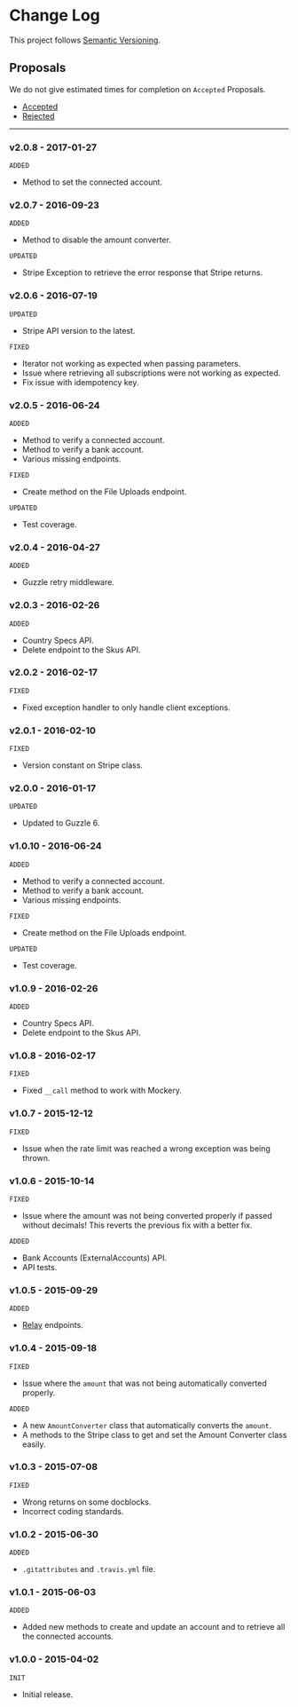 # Change Log

This project follows [Semantic Versioning](CONTRIBUTING.md).

## Proposals

We do not give estimated times for completion on `Accepted` Proposals.

- [Accepted](https://github.com/cartalyst/stripe/labels/Accepted)
- [Rejected](https://github.com/cartalyst/stripe/labels/Rejected)

---

### v2.0.8 - 2017-01-27

`ADDED`

- Method to set the connected account.

### v2.0.7 - 2016-09-23

`ADDED`

- Method to disable the amount converter.

`UPDATED`

- Stripe Exception to retrieve the error response that Stripe returns.

### v2.0.6 - 2016-07-19

`UPDATED`

- Stripe API version to the latest.

`FIXED`

- Iterator not working as expected when passing parameters.
- Issue where retrieving all subscriptions were not working as expected.
- Fix issue with idempotency key.

### v2.0.5 - 2016-06-24

`ADDED`

- Method to verify a connected account.
- Method to verify a bank account.
- Various missing endpoints.

`FIXED`

- Create method on the File Uploads endpoint.

`UPDATED`

- Test coverage.

### v2.0.4 - 2016-04-27

`ADDED`

- Guzzle retry middleware.

### v2.0.3 - 2016-02-26

`ADDED`

- Country Specs API.
- Delete endpoint to the Skus API.

### v2.0.2 - 2016-02-17

`FIXED`

- Fixed exception handler to only handle client exceptions.

### v2.0.1 - 2016-02-10

`FIXED`

- Version constant on Stripe class.

### v2.0.0 - 2016-01-17

`UPDATED`

- Updated to Guzzle 6.

### v1.0.10 - 2016-06-24

`ADDED`

- Method to verify a connected account.
- Method to verify a bank account.
- Various missing endpoints.

`FIXED`

- Create method on the File Uploads endpoint.

`UPDATED`

- Test coverage.

### v1.0.9 - 2016-02-26

`ADDED`

- Country Specs API.
- Delete endpoint to the Skus API.

### v1.0.8 - 2016-02-17

`FIXED`

- Fixed `__call` method to work with Mockery.

### v1.0.7 - 2015-12-12

`FIXED`

- Issue when the rate limit was reached a wrong exception was being thrown.

### v1.0.6 - 2015-10-14

`FIXED`

- Issue where the amount was not being converted properly if passed without decimals! This reverts the previous fix with a better fix.

`ADDED`

- Bank Accounts (ExternalAccounts) API.
- API tests.

### v1.0.5 - 2015-09-29

`ADDED`

- [Relay](https://stripe.com/relay) endpoints.

### v1.0.4 - 2015-09-18

`FIXED`

- Issue where the `amount` that was not being automatically converted properly.

`ADDED`

- A new `AmountConverter` class that automatically converts the `amount`.
- A methods to the Stripe class to get and set the Amount Converter class easily.

### v1.0.3 - 2015-07-08

`FIXED`

- Wrong returns on some docblocks.
- Incorrect coding standards.

### v1.0.2 - 2015-06-30

`ADDED`

- `.gitattributes` and `.travis.yml` file.

### v1.0.1 - 2015-06-03

`ADDED`

- Added new methods to create and update an account and to retrieve all the connected accounts.

### v1.0.0 - 2015-04-02

`INIT`

- Initial release.
